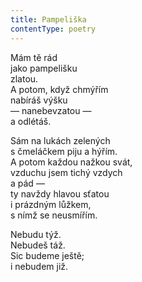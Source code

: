 ```yaml
---
title: Pampeliška
contentType: poetry
---
```


<section>

Mám tě rád  
jako pampelišku  
zlatou.  
A potom, když chmýřím  
nabíráš výšku  
— nanebevzatou —  
a odlétáš.

</section>

<section>

Sám na lukách zelených  
s čmeláčkem piju a hýřím.  
A potom každou nažkou svát,  
vzduchu jsem tichý vzdych  
a pád —  
ty navždy hlavou sťatou  
i prázdným lůžkem,  
s nímž se neusmířím.

</section>

<section>

Nebudu týž.  
Nebudeš táž.  
Sic budeme ještě;  
i nebudem již.

</section>
